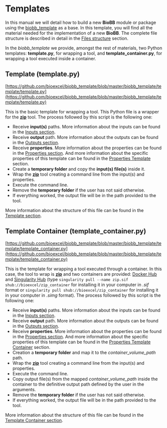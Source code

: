# Templates

In this manual we will detail how to build a new **BioBB** module or package using the [biobb_template](https://github.com/bioexcel/biobb_template) as a base. In this template, you will find all the material needed for the implementation of a new **BioBB**. The complete file structure is described in detail in the [Files structure](https://biobb-documentation.readthedocs.io/en/latest/files_structure.html) section.

In the *biobb_template* we provide, amongst the rest of materials, two Python templates: **template.py**, for wrapping a tool, and **template_container.py**, for wrapping a tool executed inside a container.

## Template (template.py)

[https://github.com/bioexcel/biobb_template/blob/master/biobb_template/template/template.py](https://github.com/bioexcel/biobb_template/blob/master/biobb_template/template/template.py)

This is the basic template for wrapping a tool. This Python file is a wrapper for the [**zip**](http://infozip.sourceforge.net/) tool. The process followed by this script is the following one:

* Receive **input(s)** paths. More information about the inputs can be found in the [Inputs section](https://biobb-documentation.readthedocs.io/en/latest/arguments.html#inputs).
* Receive **output** path. More information about the outputs can be found in the [Outputs section](https://biobb-documentation.readthedocs.io/en/latest/arguments.html#outputs).
* Receive **properties**. More information about the properties can be found in the [Properties section](https://biobb-documentation.readthedocs.io/en/latest/arguments.html#properties). And more information about the specific properties of this template can be found in the [Properties Template](https://biobb-documentation.readthedocs.io/en/latest/arguments.html#template-class) section.
* Create a **temporary folder** and copy the **input(s) file(s)** inside it. 
* Wrap the [**zip**](http://infozip.sourceforge.net/) tool creating a command line from the input(s) and properties.
* Execute the command line.
* Remove the **temporary folder** if the user has not said otherwise.
* If everything worked, the output file will be in the path provided to the tool.

More information about the structure of this file can be found in the [Template section](https://biobb-documentation.readthedocs.io/en/latest/python_structure.html#template).

## Template Container (template_container.py)

[https://github.com/bioexcel/biobb_template/blob/master/biobb_template/template/template_container.py](https://github.com/bioexcel/biobb_template/blob/master/biobb_template/template/template_container.py)

This is the template for wrapping a tool executed through a container. In this case, the tool to wrap is [**zip**](http://infozip.sourceforge.net/) and two containers are provided: [Docker Hub](https://hub.docker.com/r/mmbirb/zip) and [Singularity Hub](https://singularity-hub.org/) (type `singularity pull --name zip.sif shub://bioexcel/zip_container` for installing it in your computer in *.sif* format or `singularity pull shub://bioexcel/zip_container` for installing it in your computer in *.simg* format). The process followed by this script is the following one:

* Receive **input(s)** paths. More information about the inputs can be found in the [Inputs section](https://biobb-documentation.readthedocs.io/en/latest/arguments.html#inputs).
* Receive **output** path. More information about the outputs can be found in the [Outputs section](https://biobb-documentation.readthedocs.io/en/latest/arguments.html#outputs).
* Receive **properties**. More information about the properties can be found in the [Properties section](https://biobb-documentation.readthedocs.io/en/latest/arguments.html#properties). And more information about the specific properties of this template can be found in the [Properties Template Container](https://biobb-documentation.readthedocs.io/en/latest/arguments.html#templatecontainer-class) section.
* Creation a **temporary folder** and map it to the *container_volume_path* path.
* Wrap the [**zip**](http://infozip.sourceforge.net/) tool creating a command line from the input(s) and properties.
* Execute the command line.
* Copy output file(s) from the mapped *container_volume_path* inside the container to the definitive output path defined by the user in the arguments.
* Remove the **temporary folder** if the user has not said otherwise.
* If everything worked, the output file will be in the path provided to the tool.

More information about the structure of this file can be found in the [Template Container section](https://biobb-documentation.readthedocs.io/en/latest/python_structure.html#templatecontainer-class).

